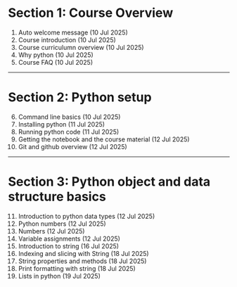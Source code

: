 # Section 1: Course Overview

1. Auto welcome message (10 Jul 2025)
2. Course introduction (10 Jul 2025)
3. Course curriculumn overview (10 Jul 2025)
4. Why python (10 Jul 2025)
5. Course FAQ (10 Jul 2025)

---
# Section 2: Python setup

6. Command line basics (10 Jul 2025)
7. Installing python (11 Jul 2025)
8. Running python code (11 Jul 2025)
9. Getting the notebook and the course material (12 Jul 2025)
10. Git and github overview (12 Jul 2025)
---
# Section 3: Python object and data structure basics

11. Introduction to python data types (12 Jul 2025)
12. Python numbers (12 Jul 2025)
13. Numbers (12 Jul 2025)
14. Variable assignments (12 Jul 2025)
15. Introduction to string (16 Jul 2025)
16. Indexing and slicing with String (18 Jul 2025)
17. String properties and methods (18 Jul 2025)
19. Print formatting with string (18 Jul 2025)
21. Lists in python (19 Jul 2025)
